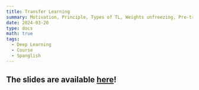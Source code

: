 ```yaml
---
title: Transfer Learning
summary: Motivation, Principle, Types of TL, Weights unfreezing, Pre-training datasets, SoTA
date: 2024-03-20
type: docs
math: true
tags:
  - Deep Learning
  - Course
  - Spanglish
---
```


## The slides are available [here](https://github.com/valbarriere/CC6204-Deep-Learning/raw/refs/heads/main/Slides/10_TransferLearning.pdf)!
